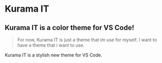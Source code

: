 # Kurama IT

## Kurama IT is a color theme for VS Code!

> For now, Kurama IT is just a theme that im use for myself. I want to have a theme that i want to use.

Kurama IT is a stylish new theme for VS Code.